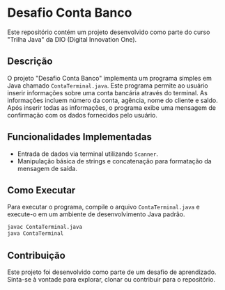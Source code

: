 # Desafio Conta Banco

Este repositório contém um projeto desenvolvido como parte do curso "Trilha Java" da DIO (Digital Innovation One).

## Descrição

O projeto "Desafio Conta Banco" implementa um programa simples em Java chamado `ContaTerminal.java`. Este programa permite ao usuário inserir informações sobre uma conta bancária através do terminal. As informações incluem número da conta, agência, nome do cliente e saldo. Após inserir todas as informações, o programa exibe uma mensagem de confirmação com os dados fornecidos pelo usuário.

## Funcionalidades Implementadas

- Entrada de dados via terminal utilizando `Scanner`.
- Manipulação básica de strings e concatenação para formatação da mensagem de saída.

## Como Executar

Para executar o programa, compile o arquivo `ContaTerminal.java` e execute-o em um ambiente de desenvolvimento Java padrão.

```bash
javac ContaTerminal.java
java ContaTerminal
```

## Contribuição

Este projeto foi desenvolvido como parte de um desafio de aprendizado. Sinta-se à vontade para explorar, clonar ou contribuir para o repositório.
